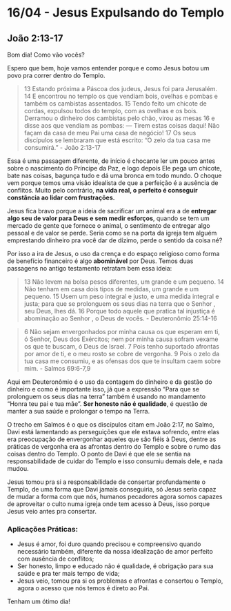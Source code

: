 # 16/04 - Jesus Expulsando do Templo

## João 2:13-17

Bom dia! Como vão vocês? 

Espero que bem, hoje vamos entender porque e como Jesus botou um povo pra correr dentro do Templo.

> 13 Estando próxima a Páscoa dos judeus, Jesus foi para Jerusalém. 14 E encontrou no templo os que vendiam bois, ovelhas e pombas e também os cambistas assentados. 15 Tendo feito um chicote de cordas, expulsou todos do templo, com as ovelhas e os bois. Derramou o dinheiro dos cambistas pelo chão, virou as mesas 16 e disse aos que vendiam as pombas: — Tirem estas coisas daqui! Não façam da casa de meu Pai uma casa de negócio! 17 Os seus discípulos se lembraram que está escrito: “O zelo da tua casa me consumirá.” - João 2:13-17
> 

Essa é uma passagem diferente, de início é chocante ler um pouco antes sobre o nascimento do Príncipe da Paz, e logo depois Ele pega um chicote, bate nas coisas, bagunça tudo e dá uma bronca em todo mundo. O choque vem porque temos uma visão idealista de que a perfeição é a ausência de conflitos. Muito pelo contrário, **na vida real, o perfeito é conseguir constância ao lidar com frustrações.**

Jesus fica bravo porque a ideia de sacrificar um animal era a de **entregar algo seu de valor para Deus e sem medir esforços**, quando se tem um mercado de gente que fornece o animal, o sentimento de entregar algo pessoal e de valor se perde. Seria como se na porta da igreja tem alguém emprestando dinheiro pra você dar de dízimo, perde o sentido da coisa né?

Por isso a ira de Jesus, o uso da crença e do espaço religioso como forma de benefício financeiro é algo **abominável** por Deus. Temos duas passagens no antigo testamento retratam bem essa ideia:

> 13 Não levem na bolsa pesos diferentes, um grande e um pequeno. 14 Não tenham em casa dois tipos de medidas, um grande e um pequeno. 15 Usem um peso integral e justo, e uma medida integral e justa; para que se prolonguem os seus dias na terra que o Senhor , seu Deus, lhes dá. 16 Porque todo aquele que pratica tal injustiça é abominação ao Senhor , o Deus de vocês. - Deuteronômio 25:14-16
> 

> 6 Não sejam envergonhados por minha causa os que esperam em ti, ó Senhor, Deus dos Exércitos; nem por minha causa sofram vexame os que te buscam, ó Deus de Israel. 7 Pois tenho suportado afrontas por amor de ti, e o meu rosto se cobre de vergonha. 9 Pois o zelo da tua casa me consumiu, e as ofensas dos que te insultam caem sobre mim. - Salmos 69:6-7,9
> 

Aqui em Deuteronômio é o uso da contagem do dinheiro e da gestão do dinheiro e como é importante isso, já que a expressão “Para que se prolonguem os seus dias na terra” também é usando no mandamento “Honra teu pai e tua mãe”. **Ser honesto não é qualidade**, é questão de manter a sua saúde e prolongar o tempo na Terra.

O trecho em Salmos é o que os discípulos citam em João 2:17, no Salmo, Davi está lamentando as perseguições que ele estava sofrendo, entre elas era preocupação de envergonhar aqueles que são fiéis à Deus, dentre as práticas de vergonha era as afrontas dentro do Templo e sobre o rumo das coisas dentro do Templo. O ponto de Davi é que ele se sentia na responsabilidade de cuidar do Templo e isso consumiu demais dele, e nada mudou.

Jesus tomou pra si a responsabilidade de consertar profundamente o Templo, de uma forma que Davi jamais conseguiria, só Jesus seria capaz de mudar a forma com que nós, humanos pecadores agora somos capazes de aproveitar o culto numa igreja onde tem acesso à Deus, isso porque Jesus veio antes pra consertar.

### Aplicações Práticas:

- Jesus é amor, foi duro quando precisou e compreensivo quando necessário também, diferente da nossa idealização de amor perfeito com ausência de conflitos;
- Ser honesto, limpo e educado não é qualidade, é obrigação para sua saúde e pra ter mais tempo de vida;
- Jesus veio, tomou pra si os problemas e afrontas e consertou o Templo, agora o acesso que nós temos é direto ao Pai.

Tenham um ótimo dia!